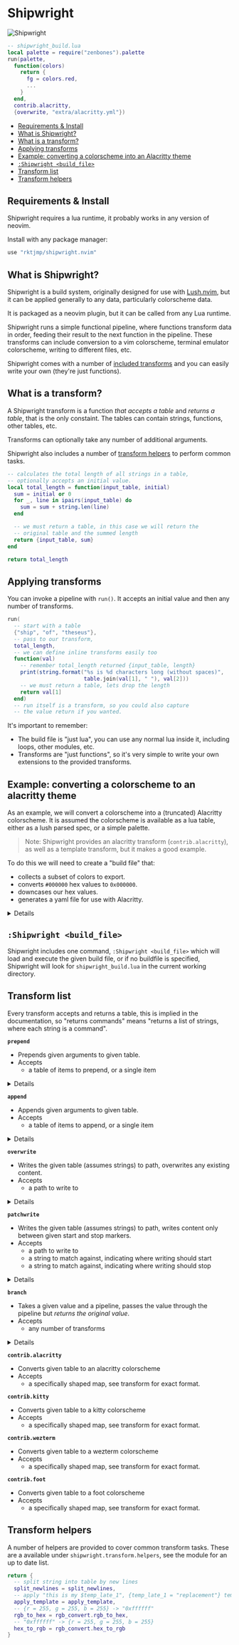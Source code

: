Shipwright
==========

![Shipwright](logo.jpg)

```lua
-- shipwright_build.lua
local palette = require("zenbones").palette
run(palette,
  function(colors)
    return {
      fg = colors.red,
      ...
    }
  end,
  contrib.alacritty,
  {overwrite, "extra/alacritty.yml"})
```

- [Requirements & Install](#requirements--install)
- [What is Shipwright?](#what-is-shipwright)
- [What is a transform?](#what-is-a-transform)
- [Applying transforms](#applying-transforms)
- [Example: converting a colorscheme into an Alacritty theme](#example-converting-a-colorscheme-to-an-alacritty-theme)
- [`:Shipwright <build_file>`](#shipwright-build_file)
- [Transform list](#transform-list)
- [Transform helpers](#transform-helpers)

## Requirements & Install

Shipwright requires a lua runtime, it probably works in any version of neovim.

Install with any package manager:

```lua
use "rktjmp/shipwright.nvim"
```

## What is Shipwright?

Shipwright is a build system, originally designed for use with
[Lush.nvim](https://github.com/rktjmp/lush.nvim), but it can be applied
generally to any data, particularly colorscheme data.

It is packaged as a neovim plugin, but it can be called from any Lua runtime.

Shipwright runs a simple functional pipeline, where functions transform data in
order, feeding their result to the next function in the pipeline. These
transforms can include conversion to a vim colorscheme, terminal emulator
colorscheme, writing to different files, etc.

Shipwright comes with a number of [included transforms](#transform-list) and
you can easily write your own (they're just functions).

## What is a transform?

A Shipwright transform is a function *that accepts a table* and *returns a
table*, that is the only constaint. The tables can contain strings, functions,
other tables, etc.

Transforms can optionally take any number of additional arguments.

Shipwright also includes a number of [transform helpers](#transform-helpers) to
perform common tasks.

```lua
-- calculates the total length of all strings in a table,
-- optionally accepts an initial value.
local total_length = function(input_table, initial)
  sum = initial or 0
  for _, line in ipairs(input_table) do
    sum = sum + string.len(line)
  end

  -- we must return a table, in this case we will return the
  -- original table and the summed length
  return {input_table, sum}
end

return total_length
```

## Applying transforms

You can invoke a pipeline with `run()`. It accepts an initial value and then
any number of transforms.

```lua
run(
  -- start with a table
  {"ship", "of", "theseus"},
  -- pass to our transform,
  total_length,
  -- we can define inline transforms easily too
  function(val)
    -- remember total_length returned {input_table, length}
    print(string.format("%s is %d characters long (without spaces)",
                        table.join(val[1], " "), val[2]))
    -- we must return a table, lets drop the length
    return val[1]
  end)
  -- run itself is a transform, so you could also capture
  -- the value return if you wanted.
```

It's important to remember:

- The build file is "just lua", you can use any normal lua inside it, including
  loops, other modules, etc.
- Transforms are "just functions", so it's very simple to write your own
  extensions to the provided transforms.

## Example: converting a colorscheme to an alacritty theme

As an example, we will convert a colorscheme into a (truncated) Alacritty
colorscheme. It is assumed the colorscheme is available as a lua table, either
as a lush parsed spec, or a simple palette.

> Note: Shipwright provides an alacritty transform (`contrib.alacritty`), as
> well as a template transform, but it makes a good example.

To do this we will need to create a "build file" that:

- collects a subset of colors to export.
- converts `#000000` hex values to `0x000000`.
- downcases our hex values.
- generates a yaml file for use with Alacritty.

<details>

```lua
-- We will say this transform expects to get a table shaped as:
--
-- {
--   primary = {
--     bg = color
--     fg = color
--   }
-- }
--
-- along with a name.

local function hash_to_0x(color)
  return string.lower(string.gsub(color, "^#", "0x"))
end

-- this transform accepts a table and a name
local function alacritty(colors, name)
  return {
    "# Colors: " .. name,
    "colors:",
    "  primary:"
    "    background: '" .. hash_to_0x(colors.primary.bg) .. "'",
    "    foreground: '" .. hash_to_0x(colors.primary.fg) .. "'",
  }
end

return alacritty
```

```lua
-- shipwright_build.lua

local colorscheme = require("my_colorscheme")

run(colorscheme,
  -- we must process our colorscheme to conform to the alacritty transforms format.
  -- we can do this with an inline transform.
  function (groups)
    return {
      primary = {
        bg = groups.Normal.bg,
        fg = groups.Normal.fg
      }
    }
  end,

  -- now we can pass to alacritty, note that the transform accepts a name,
  -- so we use a table with the transform and it's argument.
  {alacritty, "my_colorscheme"},

  -- and now we can write, either to share or to our local config
  {overwrite, "~/.config/alacritty/colorscheme.yaml"}

  -- note, as overwrite is a transform, it *must* return a table, and infact
  -- overwrite returns the same lines it was given. we can pass these lines
  -- another transform.
  {overwrite, "extra/terms/alacritty.yaml"})
```

</details>

## `:Shipwright <build_file>`

Shipwright includes one command, `:Shipwright <build_file>` which will load
and execute the given build file, or if no buildfile is specified, Shipwright
will look for `shipwright_build.lua` in the current working directory.

Transform list
--------------

Every transform accepts and returns a table, this is implied in the
documentation, so "returns commands" means "returns a list of strings, where
each string is a command".

**`prepend`**

- Prepends given arguments to given table.
- Accepts
  - a table of items to prepend, or a single item

<details>

```lua
run(melange,
  to_vimscript,
  {append, "append this line"})
```

```lua
run(melange,
  to_vimscript,
  {append, {"append", "these", "lines"})
```

</details>

**`append`**

- Appends given arguments to given table.
- Accepts
  - a table of items to append, or a single item

<details>

```lua
run(melange,
  to_vimscript,
  {prepend, "prepend this line"})
```

```lua
run(melange,
  to_vimscript,
  {prepend, {"prepend", "these", "lines"})
```

</details>

**`overwrite`**

- Writes the given table (assumes strings) to path, overwrites any existing
  content.
- Accepts
  - a path to write to

<details>

```lua
run(melange,
  to_vimscript,
  {overwrite, "colors/melange.vim"})
```

</details>

**`patchwrite`**

- Writes the given table (assumes strings) to path, writes content only between
  given start and stop markers.
- Accepts
  - a path to write to
  - a string to match against, indicating where writing should start
  - a string to match against, indicating where writing should stop

<details>

```viml
" colors/double.vim
let ...
let ...
" PATCH_OPEN
" This content will be replaced
" PACH_CLOSE
```

```lua
run(doubletrouble,
  to_vimscript,
  {patchwrite, "colors/double.vim", [[" PATCH_OPEN]], [[" PATCH_CLOSE]]})
```

```viml
" colors/double.vim
let ...
let ...
" PATCH_OPEN
highlight ...
" PACH_CLOSE
```

</details>

**`branch`**

- Takes a given value and a pipeline, passes the value through the pipeline but
  *returns the original value*.
- Accepts
  - any number of transforms

<details>

```lua
run(zenbones,
  to_vimscript,
  {branch,
    vim_compatible_vimscript,
    {prepend, [["vim-compatible, see http://... for more details]]},
    {patchwrite, "../dist/...", [[" M_OPEN]], [[" M_CLOSE]]}},
    -- though vim_compatible_vimscript has altered the highlight rules, the original
    -- unmodified rules are passed to the rest of the pipeline.
  {branch,
    {patchwrite, "colors/", [[" M_OPEN]], [[" M_CLOSE]]}})

-- or
run(zenbones,
  extract_term_colors, -- generic map of colors to use in terminals
  {branch,
    term_colors_to_kitty_map, -- translate generic map to kitty shaped map
    contrib.kitty,
    {overwrite, "extra/kitty.conf"}},
  {branch,
    term_colors_to_alacritty_map, -- translate generic map to alacritty shaped map
    contrib.alacritty,
    {overwrite, "extra/alacritty.yaml"}})
```

</details>

**`contrib.alacritty`**

- Converts given table to an alacritty colorscheme
- Accepts
  - a specifically shaped map, see transform for exact format.

**`contrib.kitty`**

- Converts given table to a kitty colorscheme
- Accepts
  - a specifically shaped map, see transform for exact format.

**`contrib.wezterm`**

- Converts given table to a wezterm colorscheme
- Accepts
  - a specifically shaped map, see transform for exact format.

**`contrib.foot`**
- Converts given table to a foot colorscheme
- Accepts
  - a specifically shaped map, see transform for exact format.

Transform helpers
-----------------

A number of helpers are provided to cover common transform tasks. These are a
available under `shipwright.transform.helpers`, see the module for an up to
date list.

```lua
return {
  -- split string into table by new lines
  split_newlines = split_newlines,
  -- apply "this is my $temp_late_1", {temp_late_1 = "replacement"} templating
  apply_template = apply_template,
  -- {r = 255, g = 255, b = 255} -> "0xffffff"
  rgb_to_hex = rgb_convert.rgb_to_hex,
  -- "0xffffff" -> {r = 255, g = 255, b = 255}
  hex_to_rgb = rgb_convert.hex_to_rgb
}
```

